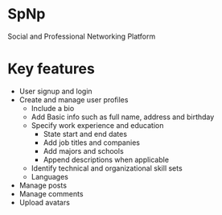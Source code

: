 # SpNp

Social and Professional Networking Platform

# Key features

-  User signup and login
-  Create and manage user profiles
   -  Include a bio
   -  Add Basic info such as full name, address and birthday
   -  Specify work experience and education
      -  State start and end dates
      -  Add job titles and companies
      -  Add majors and schools
      -  Append descriptions when applicable
   -  Identify technical and organizational skill sets
   -  Languages
-  Manage posts
-  Manage comments
-  Upload avatars
